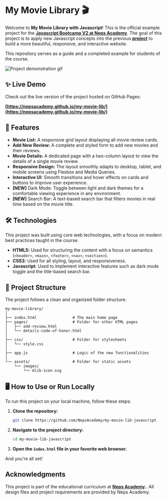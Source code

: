# My Movie Library 🎬

Welcome to **My Movie Library with Javascript**\! This is the official example project for the [**Javascript Bootcamp V2 at Neps Academy**](link). The goal of this project is to apply new Javascript concepts into the previous [**project**](https://neps.academy/br/course/principios-basicos-do-desenvolvimento-web) to build a more beautiful, responsive, and interactive website.

This repository serves as a guide and a completed example for students of the course.

![Project demonstration gif](/assets/course_gifs/dark_mode_search_bar.gif)

## ✨ Live Demo

Check out the live version of the project hosted on GitHub Pages:

**[https://nepsacademy.github.io/my-movie-lib/](https://nepsacademy.github.io/my-movie-lib/)**

## 🚀 Features

- **Movie List:** A responsive grid layout displaying all movie review cards.
- **Add New Review:** A complete and styled form to add new movies and their reviews.
- **Movie Details:** A dedicated page with a two-column layout to view the details of a single movie review.
- **Responsive Design:** The layout smoothly adapts to desktop, tablet, and mobile screens using Flexbox and Media Queries.
- **Interactive UI:** Smooth transitions and hover effects on cards and buttons to improve user experience.
- **[NEW]** Dark Mode: Toggle between light and dark themes for a comfortable viewing experience in any environment.
- **[NEW]** Search Bar: A text-based search bar that filters movies in real time based on the movie title.

## 🛠️ Technologies

This project was built using core web technologies, with a focus on modern best practices taught in the course.

- **HTML5:** Used for structuring the content with a focus on semantics (`<header>`, `<main>`, `<footer>`, `<nav>`, `<section>`).
- **CSS3:** Used for all styling, layout, and responsiveness.
- **Javascript**: Used to implement interactive features such as dark mode toggle and the title-based search bar.

## 📁 Project Structure

The project follows a clean and organized folder structure:

```
my-movie-library/
│
├── index.html                # The main home page
├── pages/                    # Folder for other HTML pages
│   ├── add-review.html
│   └── details-code-of-honor.html
│
├── css/                      # Folder for stylesheets
│   └── style.css
│
├── app.js                    # Logic of the new functionalities
│
└── assets/                   # Folder for static assets
    └── images/
        └── mlib-icon.svg
```

## 🖥️ How to Use or Run Locally

To run this project on your local machine, follow these steps:

1.  **Clone the repository:**
    ```sh
    git clone https://github.com/NepsAcademy/my-movie-lib-javascript
    ```
2.  **Navigate to the project directory:**
    ```sh
    cd my-movie-lib-javascript
    ```
3.  **Open the `index.html` file in your favorite web browser.**

And you're all set!

## Acknowledgments

This project is part of the educational curriculum at **[Neps Academy](https://neps.academy)**.. All design files and project requirements are provided by Neps Academy.

